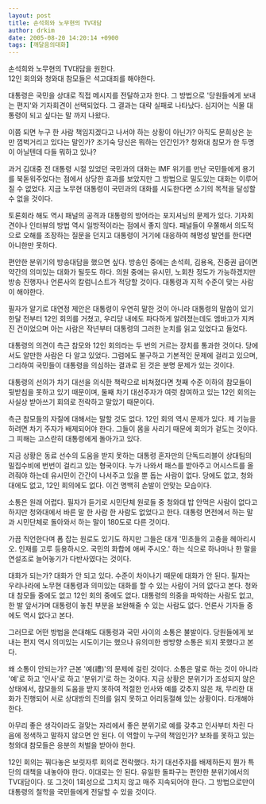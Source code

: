```yaml
---
layout: post
title: 손석희와 노무현의 TV대담
author: drkim
date: 2005-08-20 14:20:14 +0900
tags: [깨달음의대화]
---
```

손석희와 노무현의 TV대담을 원한다.   
12인 회의와 청와대 참모들은 석고대죄를 해야한다.   
  
대통령은 국민을 상대로 직접 메시지를 전달하고자 한다. 그 방법으로 '당원들에게 보내는 편지'와 기자회견이 선택되었다. 그 결과는 대략 실패로 나타났다. 심지어는 식물 대통령이 되고 싶다는 말 까지 나왔다.   
  
이쯤 되면 누구 한 사람 책임지겠다고 나서야 하는 상황이 아닌가? 아직도 문희상은 눈만 껌벅거리고 있다는 말인가? 조기숙 당신은 뭐하는 인간인가? 청와대 참모가 한 두명이 아닐텐데 다들 뭐하고 있나?   
  
과거 김대중 전 대통령 시절 있었던 국민과의 대화는 IMF 위기를 만난 국민들에게 용기를 북돋워주었다는 점에서 상당한 효과를 보았지만 그 방법으로 밀도있는 대화는 이루어질 수 없었다. 지금 노무현 대통령이 국민과의 대화를 시도한다면 소기의 목적을 달성할 수 없을 것이다.   
  
토론회라 해도 역시 패널의 공격과 대통령의 방어라는 포지셔닝의 문제가 있다. 기자회견이나 인터뷰의 방법 역시 일방적이라는 점에서 좋지 않다. 패널들이 우쭐해서 의도적으로 오해를 조장하는 질문을 던지고 대통령이 거기에 대응하여 해명성 발언를 한다면 아니한만 못하다.   
  
편안한 분위기의 방송대담을 했으면 싶다. 방송인 중에는 손석희, 김용옥, 진중권 급이면 약간의 의미있는 대화가 될듯도 하다. 의원 중에는 유시민, 노회찬 정도가 가능하겠지만 방송 진행자나 언론사의 칼럼니스트가 적당할 것이다. 대통령과 지적 수준이 맞는 사람이 해야한다.   
  
필자가 알기로 대연정 제안은 대통령이 우연히 말한 것이 아니라 대통령의 말씀이 있기 한달 전부터 12인 회의를 거쳤고, 우리당 내에도 파다하게 알려졌는데도 엠바고가 지켜진 건이었으며 아는 사람은 작년부터 대통령의 그러한 눈치를 읽고 있었다고 들었다.   
  
대통령의 의견이 측근 참모와 12인 회의라는 두 번의 거르는 장치를 통과한 것이다. 당에서도 알만한 사람은 다 알고 있었다. 그럼에도 불구하고 기본적인 문제에 걸리고 있으며, 그리하여 국민들이 대통령을 의심하는 결과로 된 것은 분명 문제가 있는 것이다.   
  
대통령의 선의가 차기 대선을 의식한 책략으로 비쳐졌다면 첫째 수준 이하의 참모들이 뒷받침을 못하고 있기 때문이며, 둘째 차기 대선주자가 여럿 참여하고 있는 12인 회의는 사실상 받아쓰기 회의로 전락하고 말았기 때문이다.   
  
측근 참모들의 자질에 대해서는 말할 것도 없다. 12인 회의 역시 문제가 있다. 제 기능을 하려면 차기 주자가 배제되어야 한다. 그들이 몸을 사리기 때문에 회의가 겉도는 것이다. 그 피해는 고스란히 대통령에게 돌아가고 있다.   
  
지금 상황은 동료 선수의 도움을 받지 못하는 대통령 혼자만의 단독드리블이 상대팀의 밀집수비에 번번이 걸리고 있는 형국이다. 누가 나와서 패스를 받아주고 어시스트를 올려줘야 하는데 유시민이 간간이 나서주고 있을 뿐 돕는 사람이 없다. 당에도 없고, 청와대에도 없고, 12인 회의에도 없다. 이건 명백히 손발이 안맞는 모습이다.   
  
소통은 원래 어렵다. 필자가 듣기로 시민단체 원로들 중 청와대 밥 안먹은 사람이 없다고 하지만 청와대에서 바른 말 한 사람 한 사람도 없었다고 한다. 대통령 면전에서 하는 말과 시민단체로 돌아와서 하는 말이 180도로 다른 것이다.   
  
가끔 직언한다며 폼 잡는 원로도 있기도 하지만 그들은 대개 '민초들의 고충을 헤아리시오. 인재를 고루 등용하시오. 국민의 화합에 애써 주시오.' 하는 식으로 하나마나 한 말을 연설조로 늘어놓기가 다반사였다는 것이다.   
  
대화가 되는가? 대화가 안 되고 있다. 수준이 차이나기 때문에 대화가 안 된다. 필자는 우리나라에 노무현 대통령과 의미있는 대화를 할 수 있는 사람이 거의 없다고 본다. 청와대 참모들 중에도 없고 12인 회의 중에도 없다. 대통령의 의중을 파악하는 사람도 없고, 한 발 앞서가며 대통령이 놓친 부분을 보완해줄 수 있는 사람도 없다. 언론사 기자들 중에도 역시 없다고 본다.   
  
그러므로 어떤 방법을 쓴대해도 대통령과 국민 사이의 소통은 불발이다. 당원들에게 보내는 편지 역시 의미있는 시도이기는 했으나 유의미한 쌍방향 소통은 되지 못했다고 본다.   
  
왜 소통이 안되는가? 근본 '예(禮)'의 문제에 걸린 것이다. 소통은 말로 하는 것이 아니라 '예'로 하고 '인사'로 하고 '분위기'로 하는 것이다. 지금 상황은 분위기가 조성되지 않은 상태에서, 참모들의 도움을 받지 못하여 적절한 인사와 예를 갖추지 않은 채, 무리한 대화가 진행되어 서로 상대방의 진의를 읽지 못하고 어리둥절해 있는 상황이다. 타개해야 한다.   
  
아무리 좋은 생각이라도 걸맞는 자리에서 좋은 분위기로 예를 갖추고 인사부터 차린 다음에 정색하고 말하지 않으면 안 된다. 이 역할이 누구의 책임인가? 보좌를 못하고 있는 청와대 참모들은 응분의 처벌을 받아야 한다.   
  
12인 회의는 꿔다놓은 보릿자루 회의로 전락했다. 차기 대선주자를 배제하든지 뭔가 특단의 대책을 내놓아야 한다. 이대로는 안 된다. 유일한 돌파구는 편안한 분위기에서의 TV대담이다. 또 그것이 1회성으로 그치지 않고 매주 지속되어야 한다. 그 방법으로만이 대통령의 철학을 국민들에게 전달할 수 있을 것이다.